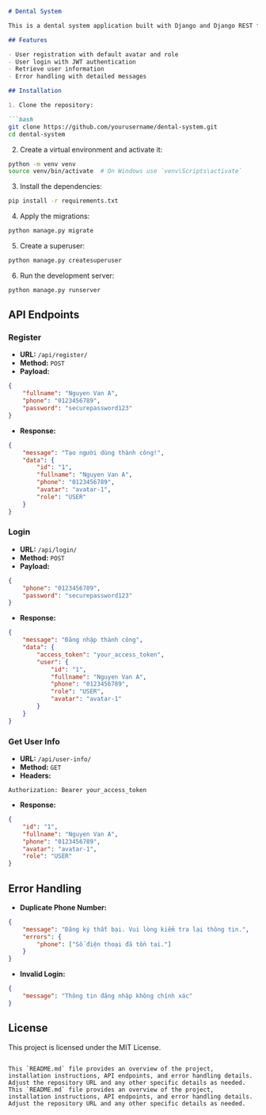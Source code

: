 ```markdown
# Dental System

This is a dental system application built with Django and Django REST framework.

## Features

- User registration with default avatar and role
- User login with JWT authentication
- Retrieve user information
- Error handling with detailed messages

## Installation

1. Clone the repository:

```bash
git clone https://github.com/yourusername/dental-system.git
cd dental-system
```

2. Create a virtual environment and activate it:

```bash
python -m venv venv
source venv/bin/activate  # On Windows use `venv\Scripts\activate`
```

3. Install the dependencies:

```bash
pip install -r requirements.txt
```

4. Apply the migrations:

```bash
python manage.py migrate
```

5. Create a superuser:

```bash
python manage.py createsuperuser
```

6. Run the development server:

```bash
python manage.py runserver
```

## API Endpoints

### Register

- **URL:** `/api/register/`
- **Method:** `POST`
- **Payload:**

```json
{
    "fullname": "Nguyen Van A",
    "phone": "0123456789",
    "password": "securepassword123"
}
```

- **Response:**

```json
{
    "message": "Tạo người dùng thành công!",
    "data": {
        "id": "1",
        "fullname": "Nguyen Van A",
        "phone": "0123456789",
        "avatar": "avatar-1",
        "role": "USER"
    }
}
```

### Login

- **URL:** `/api/login/`
- **Method:** `POST`
- **Payload:**

```json
{
    "phone": "0123456789",
    "password": "securepassword123"
}
```

- **Response:**

```json
{
    "message": "Đăng nhập thành công",
    "data": {
        "access_token": "your_access_token",
        "user": {
            "id": "1",
            "fullname": "Nguyen Van A",
            "phone": "0123456789",
            "role": "USER",
            "avatar": "avatar-1"
        }
    }
}
```

### Get User Info

- **URL:** `/api/user-info/`
- **Method:** `GET`
- **Headers:**

```http
Authorization: Bearer your_access_token
```

- **Response:**

```json
{
    "id": "1",
    "fullname": "Nguyen Van A",
    "phone": "0123456789",
    "avatar": "avatar-1",
    "role": "USER"
}
```

## Error Handling

- **Duplicate Phone Number:**

```json
{
    "message": "Đăng ký thất bại. Vui lòng kiểm tra lại thông tin.",
    "errors": {
        "phone": ["Số điện thoại đã tồn tại."]
    }
}
```

- **Invalid Login:**

```json
{
    "message": "Thông tin đăng nhập không chính xác"
}
```

## License

This project is licensed under the MIT License.
```

This `README.md` file provides an overview of the project, installation instructions, API endpoints, and error handling details. Adjust the repository URL and any other specific details as needed.
This `README.md` file provides an overview of the project, installation instructions, API endpoints, and error handling details. Adjust the repository URL and any other specific details as needed.
